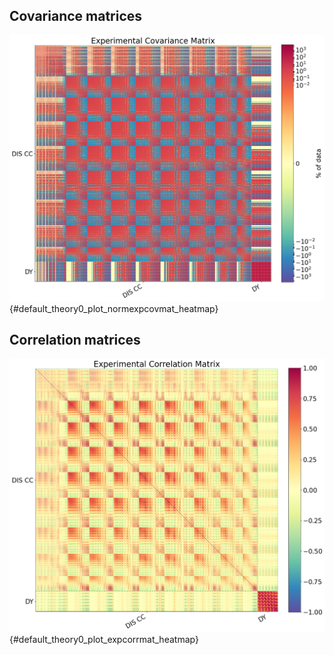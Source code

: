 Covariance matrices
-------------------

   ![[.png](figures/default_theory0_plot_normexpcovmat_heatmap.png) [.pdf](figures/default_theory0_plot_normexpcovmat_heatmap.pdf) [#](#default_theory0_plot_normexpcovmat_heatmap)](figures/default_theory0_plot_normexpcovmat_heatmap.png){#default_theory0_plot_normexpcovmat_heatmap} 



Correlation matrices
--------------------

   ![[.png](figures/default_theory0_plot_expcorrmat_heatmap.png) [.pdf](figures/default_theory0_plot_expcorrmat_heatmap.pdf) [#](#default_theory0_plot_expcorrmat_heatmap)](figures/default_theory0_plot_expcorrmat_heatmap.png){#default_theory0_plot_expcorrmat_heatmap} 

